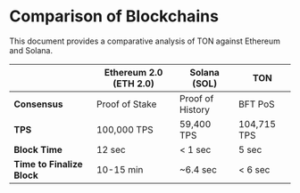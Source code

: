 # Comparison of Blockchains

This document provides a comparative analysis of TON against Ethereum and Solana.

|                            | Ethereum 2.0 (ETH 2.0) | Solana (SOL)          | TON                              |
| -------------------------- | ------------------------------------------------------------------------- | ---------------------------------------- | -------------------------------- |
| **Consensus**              | Proof of Stake                                                            | Proof of History                         | BFT PoS                          |
| **TPS**                    | 100,000 TPS                                                               | 59,400 TPS                               | 104,715 TPS                      |
| **Block Time**             | 12 sec                                                                    | < 1 sec         | 5 sec                            |
| **Time to Finalize Block** | 10-15 min                                                                 | ~6.4 sec | < 6 sec |
